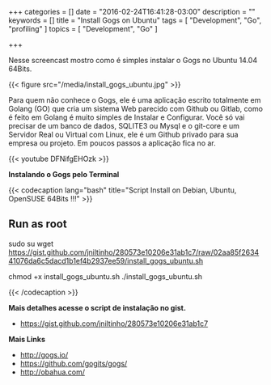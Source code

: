 +++
categories = []
date = "2016-02-24T16:41:28-03:00"
description = ""
keywords = []
title = "Install Gogs on Ubuntu"
tags  = [ "Development", "Go", "profiling" ]
topics = [ "Development", "Go" ]

+++


Nesse screencast mostro como é simples instalar o Gogs no Ubuntu 14.04 64Bits.

{{< figure src="/media/install_gogs_ubuntu.jpg" >}}

Para quem não conhece o Gogs, ele é uma aplicação escrito totalmente em Golang (GO) que cria um sistema Web parecido com Github ou Gitlab, como é feito em Golang é muito simples de Instalar e Configurar.
Você só vai precisar de um banco de dados, SQLITE3 ou Mysql e o git-core e um Servidor Real ou Virtual com Linux, ele é um Github privado para sua empresa ou projeto.
Em poucos passos a aplicação fica no ar.


{{< youtube DFNifgEHOzk >}}



**Instalando o Gogs pelo Terminal**

{{< codecaption lang="bash" title="Script Install on Debian, Ubuntu, OpenSUSE 64Bits !!!" >}}

## Run as root
sudo su
wget https://gist.github.com/jniltinho/280573e10206e31ab1c7/raw/02aa85f263441076da6c5dacd1b1ef4b2937ee59/install_gogs_ubuntu.sh

chmod +x install_gogs_ubuntu.sh
./install_gogs_ubuntu.sh

{{< /codecaption >}}


**Mais detalhes acesse o script de instalação no gist.**

- https://gist.github.com/jniltinho/280573e10206e31ab1c7


**Mais Links**

- http://gogs.io/
- https://github.com/gogits/gogs/
- http://obahua.com/

